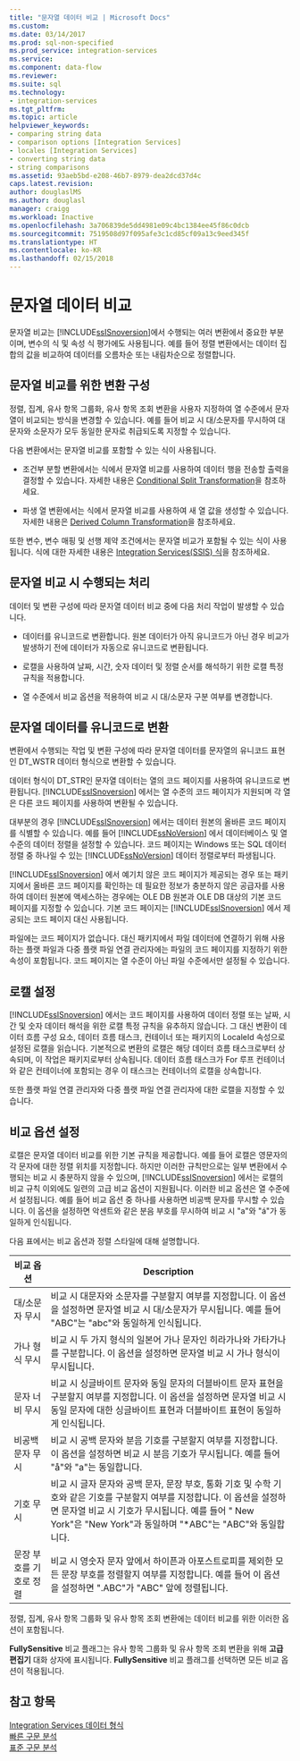 ```yaml
---
title: "문자열 데이터 비교 | Microsoft Docs"
ms.custom: 
ms.date: 03/14/2017
ms.prod: sql-non-specified
ms.prod_service: integration-services
ms.service: 
ms.component: data-flow
ms.reviewer: 
ms.suite: sql
ms.technology:
- integration-services
ms.tgt_pltfrm: 
ms.topic: article
helpviewer_keywords:
- comparing string data
- comparison options [Integration Services]
- locales [Integration Services]
- converting string data
- string comparisons
ms.assetid: 93aeb5bd-e208-46b7-8979-dea2dcd37d4c
caps.latest.revision: 
author: douglaslMS
ms.author: douglasl
manager: craigg
ms.workload: Inactive
ms.openlocfilehash: 3a706839de5dd4981e09c4bc1384ee45f86c0dcb
ms.sourcegitcommit: 7519508d97f095afe3c1cd85cf09a13c9eed345f
ms.translationtype: HT
ms.contentlocale: ko-KR
ms.lasthandoff: 02/15/2018
---
```

# <a name="comparing-string-data"></a>문자열 데이터 비교
  문자열 비교는 [!INCLUDE[ssISnoversion](../../includes/ssisnoversion-md.md)]에서 수행되는 여러 변환에서 중요한 부분이며, 변수의 식 및 속성 식 평가에도 사용됩니다. 예를 들어 정렬 변환에서는 데이터 집합의 값을 비교하여 데이터를 오름차순 또는 내림차순으로 정렬합니다.  
  
## <a name="configuring-transformations-for-string-comparisons"></a>문자열 비교를 위한 변환 구성  
 정렬, 집계, 유사 항목 그룹화, 유사 항목 조회 변환을 사용자 지정하여 열 수준에서 문자열이 비교되는 방식을 변경할 수 있습니다. 예를 들어 비교 시 대/소문자를 무시하여 대문자와 소문자가 모두 동일한 문자로 취급되도록 지정할 수 있습니다.  
  
 다음 변환에서는 문자열 비교를 포함할 수 있는 식이 사용됩니다.  
  
-   조건부 분할 변환에서는 식에서 문자열 비교를 사용하여 데이터 행을 전송할 출력을 결정할 수 있습니다. 자세한 내용은 [Conditional Split Transformation](../../integration-services/data-flow/transformations/conditional-split-transformation.md)을 참조하세요.  
  
-   파생 열 변환에서는 식에서 문자열 비교를 사용하여 새 열 값을 생성할 수 있습니다. 자세한 내용은 [Derived Column Transformation](../../integration-services/data-flow/transformations/derived-column-transformation.md)을 참조하세요.  
  
 또한 변수, 변수 매핑 및 선행 제약 조건에서는 문자열 비교가 포함될 수 있는 식이 사용됩니다. 식에 대한 자세한 내용은 [Integration Services&#40;SSIS&#41; 식](../../integration-services/expressions/integration-services-ssis-expressions.md)을 참조하세요.  
  
## <a name="processing-during-string-comparison"></a>문자열 비교 시 수행되는 처리  
 데이터 및 변환 구성에 따라 문자열 데이터 비교 중에 다음 처리 작업이 발생할 수 있습니다.  
  
-   데이터를 유니코드로 변환합니다. 원본 데이터가 아직 유니코드가 아닌 경우 비교가 발생하기 전에 데이터가 자동으로 유니코드로 변환됩니다.  
  
-   로캘을 사용하여 날짜, 시간, 숫자 데이터 및 정렬 순서를 해석하기 위한 로캘 특정 규칙을 적용합니다.  
  
-   열 수준에서 비교 옵션을 적용하여 비교 시 대/소문자 구분 여부를 변경합니다.  
  
## <a name="converting-string-data-to-unicode"></a>문자열 데이터를 유니코드로 변환  
 변환에서 수행되는 작업 및 변환 구성에 따라 문자열 데이터를 문자열의 유니코드 표현인 DT_WSTR 데이터 형식으로 변환할 수 있습니다.  
  
 데이터 형식이 DT_STR인 문자열 데이터는 열의 코드 페이지를 사용하여 유니코드로 변환됩니다. [!INCLUDE[ssISnoversion](../../includes/ssisnoversion-md.md)] 에서는 열 수준의 코드 페이지가 지원되며 각 열은 다른 코드 페이지를 사용하여 변환될 수 있습니다.  
  
 대부분의 경우 [!INCLUDE[ssISnoversion](../../includes/ssisnoversion-md.md)] 에서는 데이터 원본의 올바른 코드 페이지를 식별할 수 있습니다. 예를 들어 [!INCLUDE[ssNoVersion](../../includes/ssnoversion-md.md)] 에서 데이터베이스 및 열 수준의 데이터 정렬을 설정할 수 있습니다. 코드 페이지는 Windows 또는 SQL 데이터 정렬 중 하나일 수 있는 [!INCLUDE[ssNoVersion](../../includes/ssnoversion-md.md)] 데이터 정렬로부터 파생됩니다.  
  
 [!INCLUDE[ssISnoversion](../../includes/ssisnoversion-md.md)] 에서 예기치 않은 코드 페이지가 제공되는 경우 또는 패키지에서 올바른 코드 페이지를 확인하는 데 필요한 정보가 충분하지 않은 공급자를 사용하여 데이터 원본에 액세스하는 경우에는 OLE DB 원본과 OLE DB 대상의 기본 코드 페이지를 지정할 수 있습니다. 기본 코드 페이지는 [!INCLUDE[ssISnoversion](../../includes/ssisnoversion-md.md)] 에서 제공되는 코드 페이지 대신 사용됩니다.  
  
 파일에는 코드 페이지가 없습니다. 대신 패키지에서 파일 데이터에 연결하기 위해 사용하는 플랫 파일과 다중 플랫 파일 연결 관리자에는 파일의 코드 페이지를 지정하기 위한 속성이 포함됩니다. 코드 페이지는 열 수준이 아닌 파일 수준에서만 설정될 수 있습니다.  
  
## <a name="setting-locale"></a>로캘 설정  
 [!INCLUDE[ssISnoversion](../../includes/ssisnoversion-md.md)] 에서는 코드 페이지를 사용하여 데이터 정렬 또는 날짜, 시간 및 숫자 데이터 해석을 위한 로캘 특정 규칙을 유추하지 않습니다. 그 대신 변환이 데이터 흐름 구성 요소, 데이터 흐름 태스크, 컨테이너 또는 패키지의 LocaleId 속성으로 설정된 로캘을 읽습니다. 기본적으로 변환의 로캘은 해당 데이터 흐름 태스크로부터 상속되며, 이 작업은 패키지로부터 상속됩니다. 데이터 흐름 태스크가 For 루프 컨테이너와 같은 컨테이너에 포함되는 경우 이 태스크는 컨테이너의 로캘을 상속합니다.  
  
 또한 플랫 파일 연결 관리자와 다중 플랫 파일 연결 관리자에 대한 로캘을 지정할 수 있습니다.  
  
## <a name="setting-comparison-options"></a>비교 옵션 설정  
 로캘은 문자열 데이터 비교를 위한 기본 규칙을 제공합니다. 예를 들어 로캘은 영문자의 각 문자에 대한 정렬 위치를 지정합니다. 하지만 이러한 규칙만으로는 일부 변환에서 수행되는 비교 시 충분하지 않을 수 있으며, [!INCLUDE[ssISnoversion](../../includes/ssisnoversion-md.md)] 에서는 로캘의 비교 규칙 이외에도 일련의 고급 비교 옵션이 지원됩니다. 이러한 비교 옵션은 열 수준에서 설정됩니다. 예를 들어 비교 옵션 중 하나를 사용하면 비공백 문자를 무시할 수 있습니다. 이 옵션을 설정하면 악센트와 같은 분음 부호를 무시하여 비교 시 "a"와 "á"가 동일하게 인식됩니다.  
  
 다음 표에서는 비교 옵션과 정렬 스타일에 대해 설명합니다.  
  
|비교 옵션|Description|  
|-----------------------|-----------------|  
|대/소문자 무시|비교 시 대문자와 소문자를 구분할지 여부를 지정합니다. 이 옵션을 설정하면 문자열 비교 시 대/소문자가 무시됩니다. 예를 들어 "ABC"는 "abc"와 동일하게 인식됩니다.|  
|가나 형식 무시|비교 시 두 가지 형식의 일본어 가나 문자인 히라가나와 가타가나를 구분합니다. 이 옵션을 설정하면 문자열 비교 시 가나 형식이 무시됩니다.|  
|문자 너비 무시|비교 시 싱글바이트 문자와 동일 문자의 더블바이트 문자 표현을 구분할지 여부를 지정합니다. 이 옵션을 설정하면 문자열 비교 시 동일 문자에 대한 싱글바이트 표현과 더블바이트 표현이 동일하게 인식됩니다.|  
|비공백 문자 무시|비교 시 공백 문자와 분음 기호를 구분할지 여부를 지정합니다. 이 옵션을 설정하면 비교 시 분음 기호가 무시됩니다. 예를 들어 "å"와 "a"는 동일합니다.|  
|기호 무시|비교 시 글자 문자와 공백 문자, 문장 부호, 통화 기호 및 수학 기호와 같은 기호를 구분할지 여부를 지정합니다. 이 옵션을 설정하면 문자열 비교 시 기호가 무시됩니다. 예를 들어 " New York"은 "New York"과 동일하며 "*ABC"는 "ABC"와 동일합니다.|  
|문장 부호를 기호로 정렬|비교 시 영숫자 문자 앞에서 하이픈과 아포스트로피를 제외한 모든 문장 부호를 정렬할지 여부를 지정합니다. 예를 들어 이 옵션을 설정하면 ".ABC"가 "ABC" 앞에 정렬됩니다.|  
  
 정렬, 집계, 유사 항목 그룹화 및 유사 항목 조회 변환에는 데이터 비교를 위한 이러한 옵션이 포함됩니다.  
  
 **FullySensitive** 비교 플래그는 유사 항목 그룹화 및 유사 항목 조회 변환을 위해 **고급 편집기** 대화 상자에 표시됩니다. **FullySensitive** 비교 플래그를 선택하면 모든 비교 옵션이 적용됩니다.  
  
## <a name="see-also"></a>참고 항목  
 [Integration Services 데이터 형식](../../integration-services/data-flow/integration-services-data-types.md)   
 [빠른 구문 분석](http://msdn.microsoft.com/library/6688707d-3c5b-404e-aa2f-e13092ac8d95)   
 [표준 구문 분석](http://msdn.microsoft.com/library/dfe835b1-ea52-4e18-a23a-5188c5b6f013)  
  
  
